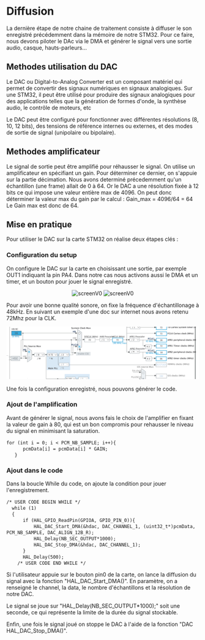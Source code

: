 # Diffusion

La dernière étape de notre chaine de traitement consiste à diffuser le son enregistré précédemment dans la mémoire de notre STM32. Pour ce faire, nous devons piloter le DAc via le DMA et générer le signal vers une sortie audio, casque, hauts-parleurs... 

## Methodes utilisation du DAC

Le DAC ou Digital-to-Analog Converter est un composant matériel qui permet de convertir des signaux numériques en signaux analogiques. Sur une STM32, il peut être utilisé pour produire des signaux analogiques pour des applications telles que la génération de formes d'onde, la synthèse audio, le contrôle de moteurs, etc

Le DAC peut être configuré pour fonctionner avec différentes résolutions (8, 10, 12 bits), des tensions de référence internes ou externes, et des modes de sortie de signal (unipolaire ou bipolaire). 

## Methodes amplificateur

Le signal de sortie peut être amplifié pour réhausser le signal. On utilise un amplificateur en spécifiant un gain. Pour déterminer ce dernier, on s'appuie sur la partie décimation. Nous avons determiné précedemment qu'un échantillon (une frame) allait de 0 à 64. Or le DAC a une résolution fixée à 12 bits ce qui impose une valeur entière max de 4096. On peut donc déterminer la valeur max du gain par le calcul :
Gain_max = 4096/64 = 64
Le Gain max est donc de 64.

## Mise en pratique

Pour utiliser le DAC sur la carte STM32 on réalise deux étapes clés :

### Configuration du setup

On configure le DAC sur la carte en choisissant une sortie, par exemple OUT1 indiquant la pin PA4. Dans notre cas nous activons aussi le DMA et un timer, et un bouton pour jouer le signal enregistré.

<p align="center">

  <img src="./.img/DAC_config.png" alt="screenV0" width="350" height="350" >

  <img src="./.img/DAC_config2.png" alt="screenV0" width="350" height="350">

</p>
Pour avoir une bonne qualité sonore, on fixe la fréquence d'échantillonage à 48kHz.
En suivant un exemple d'une doc sur internet nous avons retenu 72Mhz pour la CLK.

![alt text](./img/clock_timer.png)

Une fois la configuration enregistré, nous pouvons générer le code.

### Ajout de l'amplification

Avant de générer le signal, nous avons fais le choix de l'amplifier en fixant la valeur de gain à 80, qui est un bon compromis pour rehausser le niveau du signal en minimisant la saturation.

```
for (int i = 0; i < PCM_NB_SAMPLE; i++){
 	  pcmData[i] = pcmData[i] * GAIN;
   }
```

### Ajout dans le code

Dans la boucle While du code, on ajoute la condition pour jouer l'enregistrement.
```
/* USER CODE BEGIN WHILE */
  while (1)
  {
	  if (HAL_GPIO_ReadPin(GPIOA, GPIO_PIN_0)){
		  HAL_DAC_Start_DMA(&hdac, DAC_CHANNEL_1, (uint32_t*)pcmData, PCM_NB_SAMPLE, DAC_ALIGN_12B_R);
		  HAL_Delay(NB_SEC_OUTPUT*1000);
		  HAL_DAC_Stop_DMA(&hdac, DAC_CHANNEL_1);
	  }
	  HAL_Delay(500);
    /* USER CODE END WHILE */
```

Si l'utilisateur appuie sur le bouton pin0 de la carte, on lance la diffusion du signal avec la fonction "HAL_DAC_Start_DMA()". En paramètre, on a renseigné le channel, la data, le nombre d'échantillons et la résolution de notre DAC.

Le signal se joue sur "HAL_Delay(NB_SEC_OUTPUT*1000);"  soit une seconde, ce qui représente la limite de la durée du signal stockable.

Enfin, une fois le signal joué on stoppe le DAC à l'aide de la fonction "DAC HAL_DAC_Stop_DMA()".




